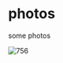 # photos
some photos

![756](https://github.com/clia/photos/assets/1589842/c3283fbe-93a9-4c55-85a9-4d9297af3884)
